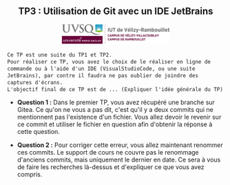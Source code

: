 <div style="text-align: center;">
    <h2>TP3 : Utilisation de Git avec un IDE JetBrains</h2>
    <img src="../Ressources/logo_iut.png" alt="Logo IUT" style="width: 250px;"/>
</div>

```
Ce TP est une suite du TP1 et TP2. 
Pour réaliser ce TP, vous avez le choix de le réaliser en ligne de commande ou à l'aide d'un IDE (VisualStudioCode, ou une suite JetBrains), par contre il faudra ne pas oublier de joindre des captures d'écrans.
L'objectif final de ce TP est de ... (Expliquer l'idée générale du TP)
```
* **Question 1 :** Dans le premier TP, vous avez récupéré une branche sur Gitea. Ce qu'on ne vous a pas dit, c'est qu'il y a deux commits qui ne mentionnent pas l'existence d'un fichier. Vous allez devoir le revenir sur ce commit et utiliser le fichier en question afin d'obtenir la réponse à cette question. 

* **Question 2 :** Pour corriger cette erreur, vous allez maintenant renommer ces commits. Le support de cours ne couvre pas le renommage d'anciens commits, mais uniquement le dernier en date. Ce sera à vous de faire les recherches là-dessus et d'expliquer ce que vous avez compris.